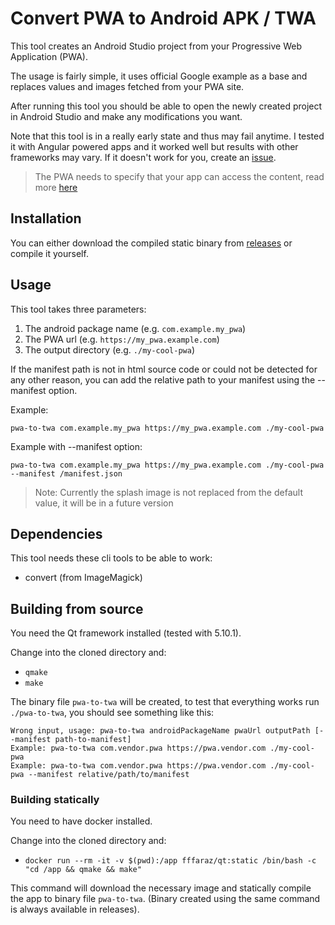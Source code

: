 # Convert PWA to Android APK / TWA

This tool creates an Android Studio project from your
Progressive Web Application (PWA).

The usage is fairly simple, it uses official Google example
as a base and replaces values and images fetched from
your PWA site.

After running this tool you should be able to open the
newly created project in Android Studio and make any
modifications you want.

Note that this tool is in a really early state and thus
may fail anytime. I tested it with Angular powered
apps and it worked well but results with other frameworks
may vary. If it doesn't work for you, create an
[issue](https://github.com/RikudouSage/PwaToTwa/issues/new).

> The PWA needs to specify that your app can access the
content, read more [here](https://developers.google.com/digital-asset-links/v1/getting-started)

## Installation

You can either download the compiled static binary from
[releases](https://github.com/RikudouSage/PwaToTwa/releases/latest)
or compile it yourself.

## Usage

This tool takes three parameters:

1. The android package name (e.g. `com.example.my_pwa`)
2. The PWA url (e.g. `https://my_pwa.example.com`)
3. The output directory (e.g. `./my-cool-pwa`)

If the manifest path is not in html source code or could
not be detected for any other reason, you can add the
relative path to your manifest using the --manifest option.

Example:

`pwa-to-twa com.example.my_pwa https://my_pwa.example.com ./my-cool-pwa`

Example with --manifest option:

`pwa-to-twa com.example.my_pwa https://my_pwa.example.com ./my-cool-pwa --manifest /manifest.json`

> Note: Currently the splash image is not replaced from the default
value, it will be in a future version

## Dependencies

This tool needs these cli tools to be able to work:

- convert (from ImageMagick)

## Building from source

You need the Qt framework installed (tested with 5.10.1).

Change into the cloned directory and:

- `qmake`
- `make`

The binary file `pwa-to-twa` will be created, to test
that everything works run `./pwa-to-twa`, you should see
something like this:

```
Wrong input, usage: pwa-to-twa androidPackageName pwaUrl outputPath [--manifest path-to-manifest]
Example: pwa-to-twa com.vendor.pwa https://pwa.vendor.com ./my-cool-pwa
Example: pwa-to-twa com.vendor.pwa https://pwa.vendor.com ./my-cool-pwa --manifest relative/path/to/manifest
```

### Building statically

You need to have docker installed.

Change into the cloned directory and:

- `docker run --rm -it -v $(pwd):/app fffaraz/qt:static /bin/bash -c "cd /app && qmake && make"`

This command will download the necessary image and
statically compile the app to binary file `pwa-to-twa`.
(Binary created using the same command is always
available in releases).

